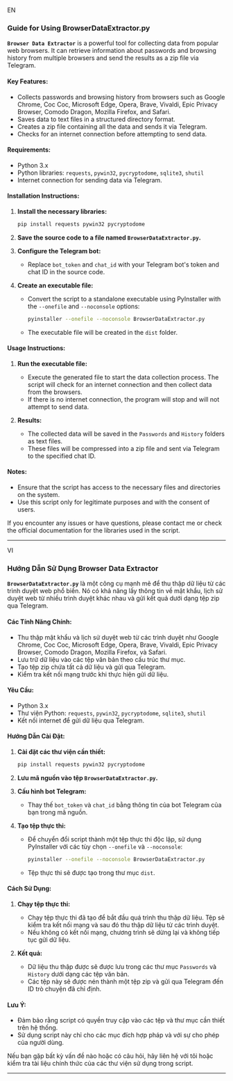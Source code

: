 EN
### Guide for Using BrowserDataExtractor.py

**`Browser Data Extractor`** is a powerful tool for collecting data from popular web browsers. It can retrieve information about passwords and browsing history from multiple browsers and send the results as a zip file via Telegram.

#### **Key Features:**
- Collects passwords and browsing history from browsers such as Google Chrome, Coc Coc, Microsoft Edge, Opera, Brave, Vivaldi, Epic Privacy Browser, Comodo Dragon, Mozilla Firefox, and Safari.
- Saves data to text files in a structured directory format.
- Creates a zip file containing all the data and sends it via Telegram.
- Checks for an internet connection before attempting to send data.

#### **Requirements:**
- Python 3.x
- Python libraries: `requests`, `pywin32`, `pycryptodome`, `sqlite3`, `shutil`
- Internet connection for sending data via Telegram.

#### **Installation Instructions:**

1. **Install the necessary libraries:**
   ```bash
   pip install requests pywin32 pycryptodome
   ```

2. **Save the source code to a file named `BrowserDataExtractor.py`.**

3. **Configure the Telegram bot:**
   - Replace `bot_token` and `chat_id` with your Telegram bot's token and chat ID in the source code.

4. **Create an executable file:**
   - Convert the script to a standalone executable using PyInstaller with the `--onefile` and `--noconsole` options:
     ```bash
     pyinstaller --onefile --noconsole BrowserDataExtractor.py
     ```
   - The executable file will be created in the `dist` folder.

#### **Usage Instructions:**

1. **Run the executable file:**
   - Execute the generated file to start the data collection process. The script will check for an internet connection and then collect data from the browsers.
   - If there is no internet connection, the program will stop and will not attempt to send data.

2. **Results:**
   - The collected data will be saved in the `Passwords` and `History` folders as text files.
   - These files will be compressed into a zip file and sent via Telegram to the specified chat ID.

#### **Notes:**
- Ensure that the script has access to the necessary files and directories on the system.
- Use this script only for legitimate purposes and with the consent of users.

If you encounter any issues or have questions, please contact me or check the official documentation for the libraries used in the script.

---

VI
### Hướng Dẫn Sử Dụng Browser Data Extractor

**`BrowserDataExtractor.py`** là một công cụ mạnh mẽ để thu thập dữ liệu từ các trình duyệt web phổ biến. Nó có khả năng lấy thông tin về mật khẩu, lịch sử duyệt web từ nhiều trình duyệt khác nhau và gửi kết quả dưới dạng tệp zip qua Telegram.

#### **Các Tính Năng Chính:**
- Thu thập mật khẩu và lịch sử duyệt web từ các trình duyệt như Google Chrome, Coc Coc, Microsoft Edge, Opera, Brave, Vivaldi, Epic Privacy Browser, Comodo Dragon, Mozilla Firefox, và Safari.
- Lưu trữ dữ liệu vào các tệp văn bản theo cấu trúc thư mục.
- Tạo tệp zip chứa tất cả dữ liệu và gửi qua Telegram.
- Kiểm tra kết nối mạng trước khi thực hiện gửi dữ liệu.

#### **Yêu Cầu:**
- Python 3.x
- Thư viện Python: `requests`, `pywin32`, `pycryptodome`, `sqlite3`, `shutil`
- Kết nối internet để gửi dữ liệu qua Telegram.

#### **Hướng Dẫn Cài Đặt:**

1. **Cài đặt các thư viện cần thiết:**
   ```bash
   pip install requests pywin32 pycryptodome
   ```

2. **Lưu mã nguồn vào tệp `BrowserDataExtractor.py`.**

3. **Cấu hình bot Telegram:**
   - Thay thế `bot_token` và `chat_id` bằng thông tin của bot Telegram của bạn trong mã nguồn.

4. **Tạo tệp thực thi:**
   - Để chuyển đổi script thành một tệp thực thi độc lập, sử dụng PyInstaller với các tùy chọn `--onefile` và `--noconsole`:
     ```bash
     pyinstaller --onefile --noconsole BrowserDataExtractor.py
     ```
   - Tệp thực thi sẽ được tạo trong thư mục `dist`.

#### **Cách Sử Dụng:**

1. **Chạy tệp thực thi:**
   - Chạy tệp thực thi đã tạo để bắt đầu quá trình thu thập dữ liệu. Tệp sẽ kiểm tra kết nối mạng và sau đó thu thập dữ liệu từ các trình duyệt.
   - Nếu không có kết nối mạng, chương trình sẽ dừng lại và không tiếp tục gửi dữ liệu.

2. **Kết quả:**
   - Dữ liệu thu thập được sẽ được lưu trong các thư mục `Passwords` và `History` dưới dạng các tệp văn bản.
   - Các tệp này sẽ được nén thành một tệp zip và gửi qua Telegram đến ID trò chuyện đã chỉ định.

#### **Lưu Ý:**
- Đảm bảo rằng script có quyền truy cập vào các tệp và thư mục cần thiết trên hệ thống.
- Sử dụng script này chỉ cho các mục đích hợp pháp và với sự cho phép của người dùng.

Nếu bạn gặp bất kỳ vấn đề nào hoặc có câu hỏi, hãy liên hệ với tôi hoặc kiểm tra tài liệu chính thức của các thư viện sử dụng trong script.

---

